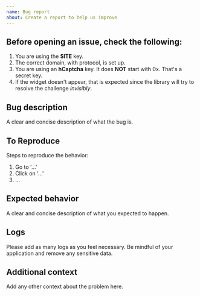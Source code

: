 ```yaml
---
name: Bug report
about: Create a report to help us improve
---
```

## Before opening an issue, check the following:
1. You are using the **SITE** key.
2. The correct domain, with protocol, is set up.
3. You are using an **hCaptcha** key. It does **NOT** start with 0x. That's a secret key.
4. If the widget doesn't appear, that is expected since the library will try to resolve the challenge _invisibly_.

## Bug description
A clear and concise description of what the bug is.

## To Reproduce
Steps to reproduce the behavior:
1. Go to '...'
2. Click on '...'
3. ...

## Expected behavior
A clear and concise description of what you expected to happen.

## Logs
Please add as many logs as you feel necessary. Be mindful of your application and remove any sensitive data.

## Additional context
Add any other context about the problem here.
